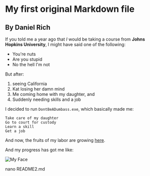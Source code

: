 # My first original Markdown file
## By Daniel Rich

If you told me a year ago that *I* would be taking a course from
**Johns Hopkins University**, I might have said one of the following:

- You're nuts
- Are you stupid
- No the hell I'm not

But after:

1. seeing California
2. Kat losing her damn mind
3. Me coming home with my daughter, and
4. Suddenly needing skills and a job

I decided to run `DontBeADumbass.exe`, which basically made me:

```
Take care of my daughter
Go to court for custody
Learn a skill
Get a job
```

And now, the fruits of my labor are growing [here](https://github.com/furyking380/my-first-repo).

And my progress has got me like:

![My Face](https://i.kym-cdn.com/entries/icons/original/000/027/475/Screen_Shot_2018-10-25_at_11.02.15_AM.png)

nano README2.md

